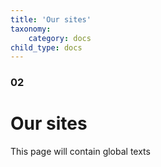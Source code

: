 ```yaml
---
title: 'Our sites'
taxonomy:
    category: docs
child_type: docs
---
```


### 02

# Our sites

This page will contain global texts
